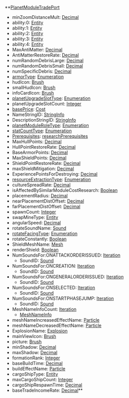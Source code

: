 **[PlanetModuleTradePort](EntrenchmentPlanetModuleTradePort.md)
  * minZoomDistanceMult: [Decimal](Decimal.md)
  * ability:0: [Entity](Entity.md)
  * ability:1: [Entity](Entity.md)
  * ability:2: [Entity](Entity.md)
  * ability:3: [Entity](Entity.md)
  * ability:4: [Entity](Entity.md)
  * MaxAntiMatter: [Decimal](Decimal.md)
  * AntiMatterRestoreRate: [Decimal](Decimal.md)
  * numRandomDebrisLarge: [Decimal](Decimal.md)
  * numRandomDebrisSmall: [Decimal](Decimal.md)
  * numSpecificDebris: [Decimal](Decimal.md)
  * [armorType](EntrenchmentarmorType.md): [Enumeration](Enumeration.md)
  * hudIcon: [Brush](Brush.md)
  * smallHudIcon: [Brush](Brush.md)
  * infoCardIcon: [Brush](Brush.md)
  * [planetUpgradeSlotType](EntrenchmentplanetUpgradeSlotType.md): [Enumeration](Enumeration.md)
  * planetUpgradeSlotCount: [Integer](Integer.md)
  * [basePrice](EntrenchmentCost.md): [Cost](Cost.md)
  * NameStringID: [StringInfo](StringInfo.md)
  * DescriptionStringID: [StringInfo](StringInfo.md)
  * [planetModuleRoleType](EntrenchmentplanetModuleRoleType.md): [Enumeration](Enumeration.md)
  * [statCountType](EntrenchmentstatCountType.md): [Enumeration](Enumeration.md)
  * [Prerequisites](EntrenchmentresearchPrerequisites.md): [researchPrerequisites](researchPrerequisites.md)
  * MaxHullPoints: [Decimal](Decimal.md)
  * HullPointRestoreRate: [Decimal](Decimal.md)
  * BaseArmorPoints: [Decimal](Decimal.md)
  * MaxShieldPoints: [Decimal](Decimal.md)
  * ShieldPointRestoreRate: [Decimal](Decimal.md)
  * maxShieldMitigation: [Decimal](Decimal.md)
  * ExperiencePointsForDestroying: [Decimal](Decimal.md)
  * [resourceExtractionType](EntrenchmentresourceExtractionType.md): [Enumeration](Enumeration.md)
  * cultureSpreadRate: [Decimal](Decimal.md)
  * isAffectedBySimilarModuleCostResearch: [Boolean](Boolean.md)
  * placementRadius: [Decimal](Decimal.md)
  * nearPlacementDistOffset: [Decimal](Decimal.md)
  * farPlacementDistOffset: [Decimal](Decimal.md)
  * spawnCount: [Integer](Integer.md)
  * swapMineType: [Entity](Entity.md)
  * angularSpeed: [Decimal](Decimal.md)
  * rotateSoundName: [Sound](Sound.md)
  * [rotateFacingType](EntrenchmentrotateFacingType.md): [Enumeration](Enumeration.md)
  * rotateConstantly: [Boolean](Boolean.md)
  * ShieldMeshName: [Mesh](Mesh.md)
  * renderShield: [Boolean](Boolean.md)
  * NumSoundsFor:ONATTACKORDERISSUED: [Iteration](Iteration.md)
    * SoundID: [Sound](Sound.md)
  * NumSoundsFor:ONCREATION: [Iteration](Iteration.md)
    * SoundID: [Sound](Sound.md)
  * NumSoundsFor:ONGENERALORDERISSUED: [Iteration](Iteration.md)
    * SoundID: [Sound](Sound.md)
  * NumSoundsFor:ONSELECTED: [Iteration](Iteration.md)
    * SoundID: [Sound](Sound.md)
  * NumSoundsFor:ONSTARTPHASEJUMP: [Iteration](Iteration.md)
    * SoundID: [Sound](Sound.md)
  * MeshNameInfoCount: [Iteration](Iteration.md)
    * [MeshNameInfo](EntrenchmentMeshNameInfo.md)
  * meshNameIncreasedEffectName: [Particle](Particle.md)
  * meshNameDecreasedEffectName: [Particle](Particle.md)
  * ExplosionName: [Explosion](Explosion.md)
  * mainViewIcon: [Brush](Brush.md)
  * picture: [Brush](Brush.md)
  * minShadow: [Decimal](Decimal.md)
  * maxShadow: [Decimal](Decimal.md)
  * formationRank: [Integer](Integer.md)
  * baseBuildTime: [Decimal](Decimal.md)
  * buildEffectName: [Particle](Particle.md)
  * cargoShipType: [Entity](Entity.md)
  * maxCargoShipCount: [Integer](Integer.md)
  * cargoShipRespawnTime: [Decimal](Decimal.md)
  * baseTradeIncomeRate: [Decimal](Decimal.md)**
